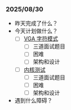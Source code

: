 ### 2025/08/30
- 昨天完成了什么？
- 今天计划做什么？
	- [ ]  [VGA 字符模式](https://os.phil-opp.com/zh-CN/vga-text-mode/)
		- [ ] 三道面试题目
		- [ ] 困难
		- [ ] 架构和设计
	- [ ]  [内核测试](https://os.phil-opp.com/zh-CN/testing/)
		- [ ] 三道面试题目
		- [ ] 困难
		- [ ] 架构和设计
- 遇到什么障碍？
